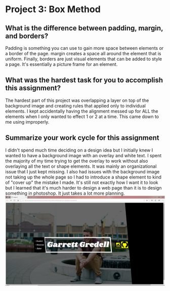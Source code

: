 <h1> Project 3: Box Method</h1>
<h2>What is the difference between padding, margin, and borders?</h2>
<p>Padding is something you can use to gain more space between elements or a border of the page. margin creates a space all around the element that is uniform. Finally, borders are just visual elements that can be added to style a page. It's essentially a picture frame for an element.
<h2>What was the hardest task for you to accomplish this assignment?</h2>
The hardest part of this project was overlapping a layer on top of the background image and creating rules that applied only to individual elements. I kept accidentally having the alignment messed up for ALL the elements when I only wanted to effect 1 or 2 at a time. This came down to me using <divs> improperly.
<h2>Summarize your work cycle for this assignment</h2>
I didn't spend much time deciding on a design idea but I initially knew I wanted to have a background image with an overlay and white text. I spent the majority of my time trying to get the overlay to work without also overlaying all the text or shape elements. It was mainly an organizational issue that I just kept missing. I also had issues with the background image not taking up the whole page so I had to introduce a shape element to kind of "cover up" the mistake I made. It's still not exactly how I want it to look but I learned that it's much harder to design a web page than it is to design something in photoshop. It just takes a lot more planning.

<img src="./images/screenshot.jpg">
